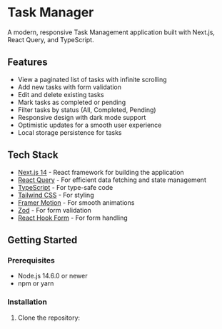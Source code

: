 # Task Manager

A modern, responsive Task Management application built with Next.js, React Query, and TypeScript.

## Features

- View a paginated list of tasks with infinite scrolling
- Add new tasks with form validation
- Edit and delete existing tasks
- Mark tasks as completed or pending
- Filter tasks by status (All, Completed, Pending)
- Responsive design with dark mode support
- Optimistic updates for a smooth user experience
- Local storage persistence for tasks

## Tech Stack

- [Next.js 14](https://nextjs.org/) - React framework for building the application
- [React Query](https://tanstack.com/query/latest) - For efficient data fetching and state management
- [TypeScript](https://www.typescriptlang.org/) - For type-safe code
- [Tailwind CSS](https://tailwindcss.com/) - For styling
- [Framer Motion](https://www.framer.com/motion/) - For smooth animations
- [Zod](https://github.com/colinhacks/zod) - For form validation
- [React Hook Form](https://react-hook-form.com/) - For form handling

## Getting Started

### Prerequisites

- Node.js 14.6.0 or newer
- npm or yarn

### Installation

1. Clone the repository:

